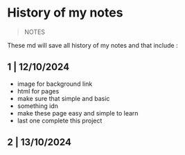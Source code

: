 
# History of my notes 
> NOTES


These md will save all history of my notes and that include :


## 1 | 12/10/2024

- image for background link
- html for pages
- make sure that simple and basic
- something idn
- make these page easy and simple to learn
- last one complete this project

## 2 | 13/10/2024




